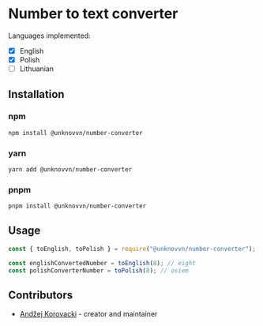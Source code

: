 # Number to text converter

Languages implemented:

- [x] English
- [x] Polish
- [ ] Lithuanian

## Installation

### npm

```bash
npm install @unknovvn/number-converter
```

### yarn

```bash
yarn add @unknovvn/number-converter
```

### pnpm

```bash
pnpm install @unknovvn/number-converter
```

## Usage

```js
const { toEnglish, toPolish } = require("@unknovvn/number-converter");

const englishConvertedNumber = toEnglish(8); // eight
const polishConverterNumber = toPolish(8); // osiem
```

## Contributors

- [Andžej Korovacki](https://github.com/unknovvn) - creator and maintainer
